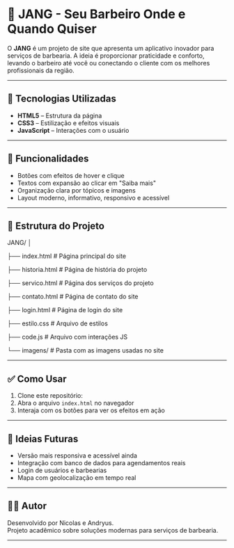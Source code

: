 # 💈 JANG - Seu Barbeiro Onde e Quando Quiser

O **JANG** é um projeto de site que apresenta um aplicativo inovador para serviços de barbearia. A ideia é proporcionar praticidade e conforto, levando o barbeiro até você ou conectando o cliente com os melhores profissionais da região.

---

## 🧰 Tecnologias Utilizadas

- **HTML5** – Estrutura da página  
- **CSS3** – Estilização e efeitos visuais  
- **JavaScript** – Interações com o usuário  

---

## 🔧 Funcionalidades

- Botões com efeitos de hover e clique  
- Textos com expansão ao clicar em "Saiba mais"  
- Organização clara por tópicos e imagens  
- Layout moderno, informativo, responsivo e acessível

---

## 📂 Estrutura do Projeto
JANG/
│

├── index.html              # Página principal do site

├── historia.html              # Página de história do projeto

├── servico.html              # Página dos serviços do projeto

├── contato.html              # Página de contato do site

├── login.html              # Página de login do site

├── estilo.css               # Arquivo de estilos

├── code.js               # Arquivo com interações JS

└── imagens/                # Pasta com as imagens usadas no site


---

## ✅ Como Usar

1. Clone este repositório:
2. Abra o arquivo `index.html` no navegador  
3. Interaja com os botões para ver os efeitos em ação  

---

## 📌 Ideias Futuras

- Versão mais responsiva e acessível ainda
- Integração com banco de dados para agendamentos reais  
- Login de usuários e barbearias 
- Mapa com geolocalização em tempo real  

---

## 👨‍💻 Autor

Desenvolvido por Nicolas e Andryus.  
Projeto acadêmico sobre soluções modernas para serviços de barbearia.

---


